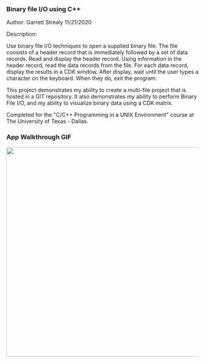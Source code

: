 ### Binary file I/O using C++
Author: Garrett Strealy
11/21/2020

Description:

Use  binary file I/O techniques to open a supplied binary file. The file consists of a
header record that is immediately followed by a set of data records. Read and display the
header record. Using information in the header record, read the data records from the file.
For each data record, display the results in a CDK window. After display, wait
until the user types a character on the keyboard. When they do, exit the program.

This project demonstrates my  ability to create a multi-file project that is hosted in a GIT repository. 
It also demonstrates my ability to perform Binary File I/O, and my ability to visualize binary data using a CDK
matrix.

Completed for the "C/C++ Programming in a UNIX Environment" course at The University of Texas - Dallas.

### App Walkthrough GIF

<img src="https://media2.giphy.com/media/sztSL3kEo17LYugiKt/giphy.gif" width=550><br>
